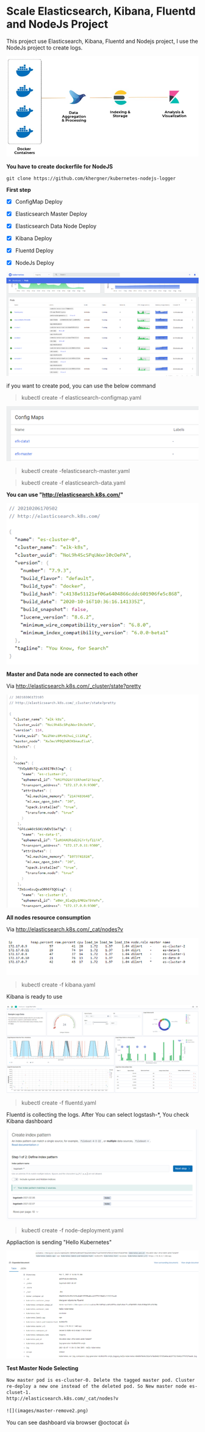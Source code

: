 # Scale Elasticsearch, Kibana, Fluentd and NodeJs Project

This project use Elasticsearch, Kibana, Fluentd and Nodejs project, I use the NodeJs project to create logs.

![](images/efk.png)

**You have to create dockerfile for NodeJS**

```
git clone https://github.com/khergner/kubernetes-nodejs-logger
```

**First step**

- [x] ConfigMap Deploy

- [x] Elasticsearch Master Deploy

- [x] Elasticsearch Data Node Deploy

- [x] Kibana Deploy

- [x] Fluentd Deploy

- [x] NodeJs Deploy

![](images/pod.png)

if you want to create pod, you can use the below command 

>kubectl create -f elasticsearch-configmap.yaml

![](images/configmap.png)

>kubectl create -felasticsearch-master.yaml

>kubectl create -f elasticsearch-data.yaml

**You can use "http://elasticsearch.k8s.com/"**

![](images/cluster_status.png)

**Master and Data node are connected to each other**

Via http://elasticsearch.k8s.com/_cluster/state?pretty

![](images/cluster.png)

**All nodes resource consumption**

Via http://elasticsearch.k8s.com/_cat/nodes?v

![](images/cluster_monitor.png)

>kubectl create -f kibana.yaml

Kibana is ready to use

![](images/sample-dashboard.png)

>kubectl create -f fluentd.yaml

Fluentd is collecting the logs. After You can select logstash-*, You check Kibana dashboard 

![](images/log-rotate.png)

>kubectl create -f node-deployment.yaml

Appliaction is sending "Hello Kubernetes" 

![](images/hello-k8s.png)

**Test Master Node Selecting**

```
Now master pod is es-cluster-0. Delete the tagged master pod. Cluster re-deploy a new one instead of the deleted pod. So New master node es-cluset-1.
http://elasticsearch.k8s.com/_cat/nodes?v 

![](images/master-remove2.png)

```

You can see dashboard via browser @octocat :+1: